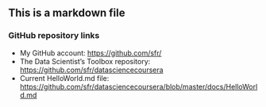 ## This is a markdown file

### GitHub repository links
* My GitHub account: https://github.com/sfr/
* The Data Scientist’s Toolbox repository: https://github.com/sfr/datasciencecoursera
* Current HelloWorld.md file: https://github.com/sfr/datasciencecoursera/blob/master/docs/HelloWorld.md